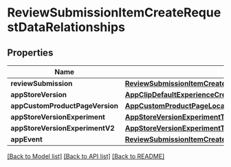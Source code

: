 # ReviewSubmissionItemCreateRequestDataRelationships

## Properties
Name | Type | Description | Notes
------------ | ------------- | ------------- | -------------
**reviewSubmission** | [**ReviewSubmissionItemCreateRequestDataRelationshipsReviewSubmission**](ReviewSubmissionItemCreateRequestDataRelationshipsReviewSubmission.md) |  | 
**appStoreVersion** | [**AppClipDefaultExperienceCreateRequestDataRelationshipsReleaseWithAppStoreVersion**](AppClipDefaultExperienceCreateRequestDataRelationshipsReleaseWithAppStoreVersion.md) |  | [optional] 
**appCustomProductPageVersion** | [**AppCustomProductPageLocalizationInlineCreateRelationshipsAppCustomProductPageVersion**](AppCustomProductPageLocalizationInlineCreateRelationshipsAppCustomProductPageVersion.md) |  | [optional] 
**appStoreVersionExperiment** | [**AppStoreVersionExperimentTreatmentCreateRequestDataRelationshipsAppStoreVersionExperimentV2**](AppStoreVersionExperimentTreatmentCreateRequestDataRelationshipsAppStoreVersionExperimentV2.md) |  | [optional] 
**appStoreVersionExperimentV2** | [**AppStoreVersionExperimentTreatmentCreateRequestDataRelationshipsAppStoreVersionExperimentV2**](AppStoreVersionExperimentTreatmentCreateRequestDataRelationshipsAppStoreVersionExperimentV2.md) |  | [optional] 
**appEvent** | [**ReviewSubmissionItemCreateRequestDataRelationshipsAppEvent**](ReviewSubmissionItemCreateRequestDataRelationshipsAppEvent.md) |  | [optional] 

[[Back to Model list]](../README.md#documentation-for-models) [[Back to API list]](../README.md#documentation-for-api-endpoints) [[Back to README]](../README.md)


